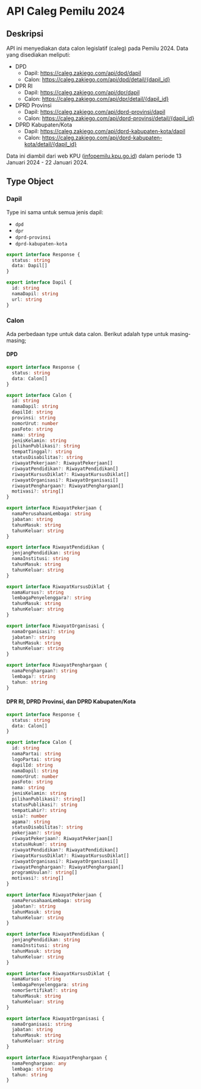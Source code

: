 # API Caleg Pemilu 2024

## Deskripsi

API ini menyediakan data calon legislatif (caleg) pada Pemilu 2024. Data yang disediakan meliputi:

- DPD
  - Dapil: <https://caleg.zakiego.com/api/dpd/dapil>
  - Calon: <https://caleg.zakiego.com/api/dpd/detail/{dapil_id}>
- DPR RI
  - Dapil: <https://caleg.zakiego.com/api/dpr/dapil>
  - Calon: <https://caleg.zakiego.com/api/dpr/detail/{dapil_id}>
- DPRD Provinsi
  - Dapil: <https://caleg.zakiego.com/api/dprd-provinsi/dapil>
  - Calon: <https://caleg.zakiego.com/api/dprd-provinsi/detail/{dapil_id}>
- DPRD Kabupaten/Kota
  - Dapil: <https://caleg.zakiego.com/api/dprd-kabupaten-kota/dapil>
  - Calon: <https://caleg.zakiego.com/api/dprd-kabupaten-kota/detail/{dapil_id}>

Data ini diambil dari web KPU ([infopemilu.kpu.go.id](https://infopemilu.kpu.go.id/)) dalam periode 13 Januari 2024 - 22 Januari 2024.

## Type Object

### Dapil

Type ini sama untuk semua jenis dapil:

- `dpd`
- `dpr`
- `dprd-provinsi`
- `dprd-kabupaten-kota`

```typescript
export interface Response {
  status: string
  data: Dapil[]
}

export interface Dapil {
  id: string
  namaDapil: string
  url: string
}
```

### Calon

Ada perbedaan type untuk data calon. Berikut adalah type untuk masing-masing;

#### DPD
  
```typescript
export interface Response {
  status: string
  data: Calon[]
}

export interface Calon {
  id: string
  namaDapil: string
  dapilId: string
  provinsi: string
  nomorUrut: number
  pasFoto: string
  nama: string
  jenisKelamin: string
  pilihanPublikasi?: string
  tempatTinggal?: string
  statusDisabilitas?: string
  riwayatPekerjaan?: RiwayatPekerjaan[]
  riwayatPendidikan?: RiwayatPendidikan[]
  riwayatKursusDiklat?: RiwayatKursusDiklat[]
  riwayatOrganisasi?: RiwayatOrganisasi[]
  riwayatPenghargaan?: RiwayatPenghargaan[]
  motivasi?: string[]
}

export interface RiwayatPekerjaan {
  namaPerusahaanLembaga: string
  jabatan: string
  tahunMasuk: string
  tahunKeluar: string
}

export interface RiwayatPendidikan {
  jenjangPendidikan: string
  namaInstitusi: string
  tahunMasuk: string
  tahunKeluar: string
}

export interface RiwayatKursusDiklat {
  namaKursus?: string
  lembagaPenyelenggara?: string
  tahunMasuk: string
  tahunKeluar: string
}

export interface RiwayatOrganisasi {
  namaOrganisasi?: string
  jabatan?: string
  tahunMasuk: string
  tahunKeluar: string
}

export interface RiwayatPenghargaan {
  namaPenghargaan?: string
  lembaga?: string
  tahun: string
}
```

#### DPR RI, DPRD Provinsi, dan DPRD Kabupaten/Kota

```typescript
export interface Response {
  status: string
  data: Calon[]
}

export interface Calon {
  id: string
  namaPartai: string
  logoPartai: string
  dapilId: string
  namaDapil: string
  nomorUrut: number
  pasFoto: string
  nama: string
  jenisKelamin: string
  pilihanPublikasi?: string[]
  statusPublikasi?: string
  tempatLahir?: string
  usia?: number
  agama?: string
  statusDisabilitas?: string
  pekerjaan?: string
  riwayatPekerjaan?: RiwayatPekerjaan[]
  statusHukum?: string
  riwayatPendidikan?: RiwayatPendidikan[]
  riwayatKursusDiklat?: RiwayatKursusDiklat[]
  riwayatOrganisasi?: RiwayatOrganisasi[]
  riwayatPenghargaan?: RiwayatPenghargaan[]
  programUsulan?: string[]
  motivasi?: string[]
}

export interface RiwayatPekerjaan {
  namaPerusahaanLembaga: string
  jabatan?: string
  tahunMasuk: string
  tahunKeluar: string
}

export interface RiwayatPendidikan {
  jenjangPendidikan: string
  namaInstitusi: string
  tahunMasuk: string
  tahunKeluar: string
}

export interface RiwayatKursusDiklat {
  namaKursus: string
  lembagaPenyelenggara: string
  nomorSertifikat?: string
  tahunMasuk: string
  tahunKeluar: string
}

export interface RiwayatOrganisasi {
  namaOrganisasi: string
  jabatan: string
  tahunMasuk: string
  tahunKeluar: string
}

export interface RiwayatPenghargaan {
  namaPenghargaan: any
  lembaga: string
  tahun: string
}
```
